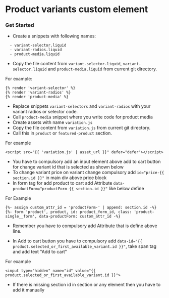 # Product variants custom element

### Get Started
- Create a snippets with following names:
```liquid 
  - variant-selector.liquid
  - variant-radios.liquid
  - product-media.liquid
```
  
- Copy the file content from `variant-selector.liquid`, `variant-selector.liquid` and `product-media.liquid` from current git directory.

For example:
```liquid
{% render 'variant-selector' %}
{% render 'variant-radios' %}
{% render 'product-media' %} 
```
- Replace snippets `variant-selectors` and `variant-radios` with your variant radios or selector code.
- Call `product-media` snippet where you write code for product media
- Create assets with name `variation.js`
- Copy the file content from `variation.js` from current git directory.
- Call this in `product` or `featured-product` section.
 
For example
``` 
<script src="{{ 'variation.js' | asset_url }}" defer="defer"></script>
``` 
- You have to compulsory add an input element above add to cart button for change variant id that is selected as shown below
- To change variant price on variant change compulsory add `id="price-{{ section.id }}"` in main div above price block
- In form tag for add product to cart add Attribute `data-productForm="productForm-{{ section.id }}"` like below define

For Example
```
{%- assign custom_attr_id = 'productForm-' | append: section.id -%}
{%- form 'product', product, id: product_form_id, class: 'product-single__form', data-productForm: custom_attr_id -%}
```
- Remember you have to compulsory add Attribute that is define above line.  


- In Add to cart button you have to compulsory add `data-id="{{ product.selected_or_first_available_variant.id }}"`, take span tag and add text "Add to cart"
 
For example
```
<input type="hidden" name="id" value="{{ product.selected_or_first_available_variant.id }}">
```

- If there is missing section id in section or any element then you have to add it manually
